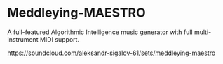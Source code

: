 # Meddleying-MAESTRO
A full-featured Algorithmic Intelligence music generator with full multi-instrument MIDI support.

https://soundcloud.com/aleksandr-sigalov-61/sets/meddleying-maestro
